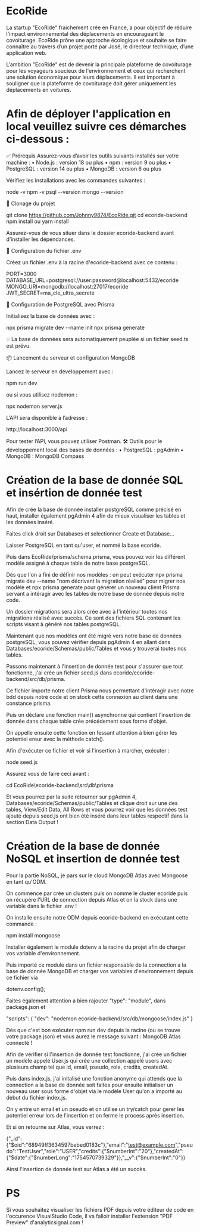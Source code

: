 # EcoRide

La startup "EcoRide" fraichement crée en France, a pour objectif de réduire l'impact environnemental des déplacements en encourageant le covoiturage. 
EcoRide prône une approche écologique et souhaite se faire connaître au travers d’un projet porté par José, le directeur technique, d’une application web.

L’ambition "EcoRide" est de devenir la principale plateforme de covoiturage pour les voyageurs soucieux de l'environnement et ceux qui recherchent une solution économique pour leurs déplacements. 
Il est important à souligner que la plateforme de covoiturage doit gérer uniquement les déplacements en voitures.

# Afin de déployer l'application en local veuillez suivre ces démarches ci-dessous :

✅ Prérequis
Assurez-vous d’avoir les outils suivants installés sur votre machine :
    • Node.js : version 18 ou plus
    • npm : version 9 ou plus
    • PostgreSQL : version 14 ou plus
    • MongoDB : version 6 ou plus

Vérifiez les installations avec les commandes suivantes :

node -v
npm -v
psql --version
mongo --version

🔄 Clonage du projet

git clone https://github.com/Johnny9874/EcoRide.git
cd ecoride-backend
npm install ou yarn install

Assurez-vous de vous situer dans le dossier ecoride-backend avant d’installer les dépendances.

🔐 Configuration du fichier .env

Créez un fichier .env à la racine d'ecoride-backend avec ce contenu :

PORT=3000
DATABASE_URL=postgresql://user:password@localhost:5432/ecoride
MONGO_URI=mongodb://localhost:27017/ecoride
JWT_SECRET=ma_cle_ultra_secrete

🧬 Configuration de PostgreSQL avec Prisma

Initialisez la base de données avec :

npx prisma migrate dev --name init
npx prisma generate

💡 La base de données sera automatiquement peuplée si un fichier seed.ts est prévu.

📦 Lancement du serveur et configuration MongoDB

Lancez le serveur en développement avec :

npm run dev

ou si vous utilisez nodemon :

npx nodemon server.js

L’API sera disponible à l’adresse :

http://localhost:3000/api

Pour tester l’API, vous pouvez utiliser Postman.
🛠️ Outils pour le développement local des bases de données :
    • PostgreSQL : pgAdmin
    • MongoDB : MongoDB Compass

# Création de la base de donnée SQL et insértion de donnée test

Afin de crée la base de donnée installer postgreSQL comme précisé en haut, installer également pgAdmin 4 afin de mieux visualiser les tables et les données inséré.

Faites click droit sur Databases et selectionner Create et Database...

Laisser PostgreSQL en tant qu'user, et nommé la base ecoride.

Puis dans EcoRide/prisma/schema.prisma, vous pouvez voir les différent modèle assigné à chaque table de notre base postgreSQL. 

Dès que l'on a fini de définir nos modèles : on peut exécuter npx prisma migrate dev --name "nom décrivant la migration réalisé" pour migrer nos modèle et npx prisma generate pour générer un nouveau client Prisma servant a intéragir avec les tables de notre base de donnée depuis notre code.

Un dossier migrations sera alors crée avec à l'intérieur toutes nos migrations réalisé avec succès. Ce sont des fichiers SQL contenant les scripts visant à généré nos tables postgreSQL.

Maintenant que nos modèles ont été migré vers notre base de données postgreSQL, vous pouvez vérifier depuis pgAdmin 4 en allant dans Databases/ecoride/Schemas/public/Tables et vous y trouverai toutes nos tables.

Passons maintenant à l'insertion de donnée test pour s'assurer que tout fonctionne, j'ai crée un fichier seed.js dans ecoride/ecoride-backend/src/db/prisma.

Ce fichier importe notre client Prisma nous permettant d'intéragir avec notre bdd depuis notre code et on stock cette connexion au client dans une constance prisma.

Puis on déclare une fonction main() asynchronne qui contient l'insertion de donnée dans chaque table crée précédement sous forme d'objet.

On appelle ensuite cette fonction en fessant attention à bien gérer les potentiel ereur avec la méthode catch().

Afin d'exécuter ce fichier et voir si l'insertion à marcher, exécuter : 

node seed.js 

Assurez vous de faire ceci avant : 

cd EcoRide\ecoride-backend\src\db\prisma

Et vous pourrez par la suite retourner sur pgAdmin 4, Databases/ecoride/Schemas/public/Tables et clique droit sur une des tables, View/Edit Data, All Rows et vous pourrez voir que les données test ajouté depuis seed.js ont bien été inséré dans leur tables respectif dans la section Data Output !

# Création de la base de donnée NoSQL et insertion de donnée test 

Pour la partie NoSQL, je pars sur le cloud MongoDB Atlas avec Mongoose en tant qu'ODM. 

On commence par crée un clusters puis on nomme le cluster ecoride puis on récupére l'URL de connection depuis Atlas et on la stock dans une variable dans le fichier .env ! 

On installe ensuite notre ODM depuis ecoride-backend en exécutant cette commande : 

npm install mongoose

Installer également le module dotenv a la racine du projet afin de charger vos variable d'environnement.

Puis importé ce module dans un fichier responsable de la connection a la base de donnée MongoDB et charger vos variables d'environnement depuis ce fichier via 

dotenv.config(); 

Faites également attention a bien rajouter "type": "module", dans package.json et 

"scripts": {
    "dev": "nodemon ecoride-backend/src/db/mongoose/index.js"
  }

Dès que c'est bon exécuter npm run dev depuis la racine (ou se trouve votre package.json) et vous aurez le message suivant : MongoDB Atlas connecté !

Afin de vérifier si l'insertion de donnée test fonctionne, j'ai crée un fichier un modèle appelé User.js qui crée une collection appelé users avec plusieurs champ tel que id, email, pseudo, role, credits, createdAt.

Puis dans index.js, j'ai initalisé une fonction anonyme qui attends que la connection a la base de donnée soit faites pour ensuite initialiser un nouveau user sous forme d'objet via le modèle User qu'on a importé au debut du fichier index.js.

On y entre un email et un pseudo et on utilise un try/catch pour gerer les potentiel erreur lors de l'insertion et on ferme le process après insertion.

Et si on retourne sur Atlas, vous verrez : 

{"_id":{"$oid":"68949ff3634597bebed0183c"},"email":"test@example.com","pseudo":"TestUser","role":"USER","credits":{"$numberInt":"20"},"createdAt":{"$date":{"$numberLong":"1754570739329"}},"__v":{"$numberInt":"0"}}

Ainsi l'insertion de donnée test sur Atlas a été un succès.
# PS

Si vous souhaitez visualiser les fichiers PDF depuis votre éditeur de code en l'occurence VisualStudio Code, il va falloir installer l'extension "PDF Preview" d'analyticsignal.com !